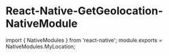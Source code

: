 # React-Native-GetGeolocation-NativeModule

import { NativeModules } from 'react-native';
module.exports = NativeModules.MyLocation;

